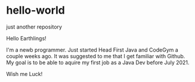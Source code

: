 # hello-world
just another repository

Hello Earthlings!

I'm a newb programmer. Just started Head First Java and CodeGym a couple weeks ago. It was suggested to me that I get familiar with Github. My goal is to be able to aquire my first job as a Java Dev before July 2021.

Wish me Luck!
